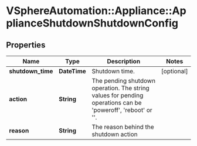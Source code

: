 # VSphereAutomation::Appliance::ApplianceShutdownShutdownConfig

## Properties
Name | Type | Description | Notes
------------ | ------------- | ------------- | -------------
**shutdown_time** | **DateTime** | Shutdown time. | [optional] 
**action** | **String** | The pending shutdown operation. The string values for pending operations can be &#39;poweroff&#39;, &#39;reboot&#39; or &#39;&#39;. | 
**reason** | **String** | The reason behind the shutdown action | 


